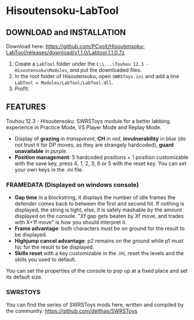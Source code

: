 # Hisoutensoku-LabTool
## DOWNLOAD and INSTALLATION
Download here: https://github.com/PCvolt/Hisoutensoku-LabTool/releases/download/v1.1.0/Labtool.1.1.0.7z

1. Create a `LabTool` folder under the `C:\...\Touhou 12.3 - Hisoutensoku\Modules`, and put the downloaded files.
2. In the root folder of Hisoutensoku, open `SWRSToys.ini` and add a line `LabTool = Modules/LabTool/LabTool.dll`.
3. Profit.

## FEATURES
Touhou 12.3 - Hisoutensoku: SWRSToys module for a better labbing experience in Practice Mode, VS Player Mode and Replay Mode.

- Display of **grazing** in *transparent*, **CH** in *red*, **invulnerability** in *blue* (do not trust it for DP moves, as they are strangely hardcoded), **guard unavailable** in *purple*.
- **Position management**: 5 hardcoded positions + 1 position customizable with the save key, press 4, 1, 2, 3, 6 or 5 with the reset key. You can set your own keys in the .ini file.
### FRAMEDATA (Displayed on windows console)
- **Gap time** in a blockstring, it displays the number of idle frames the defender comes back to between the first and second hit. If nothing is displayed, the string is tight, else, it is safely mashable by the amount displayed on the console. "Xf gap gets beaten by Xf move, and trades with X+1f move" is how you should interpret it.
- **Frame advantage**: both characters must be on ground for the result to be displayed. 
- **Highjump cancel advantage**: p2 remains on the ground while p1 must hjc for the result to be displayed.
- **Skills reset** with a key customizable in the .ini, reset the levels and the skills you used to default.

You can set the properties of the console to pop up at a fixed place and set its default size.

### SWRSTOYS
You can find the series of SWRSToys mods here, written and compiled by the community: https://github.com/delthas/SWRSToys
